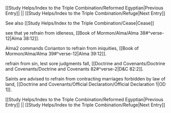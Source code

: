 [[Study Helps/Index to the Triple Combination/Reformed Egyptian|Previous Entry]]  ||  [[Study Helps/Index to the Triple Combination/Refuge|Next Entry]]

 See also [[Study Helps/Index to the Triple Combination/Cease|Cease]]

 see that ye refrain from idleness, [[Book of Mormon/Alma/Alma 38#^verse-12|Alma 38:12]].

 Alma2 commands Corianton to refrain from iniquities, [[Book of Mormon/Alma/Alma 39#^verse-12|Alma 39:12]].

 refrain from sin, lest sore judgments fall, [[Doctrine and Covenants/Doctrine and Covenants/Doctrine and Covenants 82#^verse-2|D&C 82:2]].

 Saints are advised to refrain from contracting marriages forbidden by law of land, [[Doctrine and Covenants/Official Declaration/Official Declaration 1|OD 1]].

[[Study Helps/Index to the Triple Combination/Reformed Egyptian|Previous Entry]]  ||  [[Study Helps/Index to the Triple Combination/Refuge|Next Entry]]